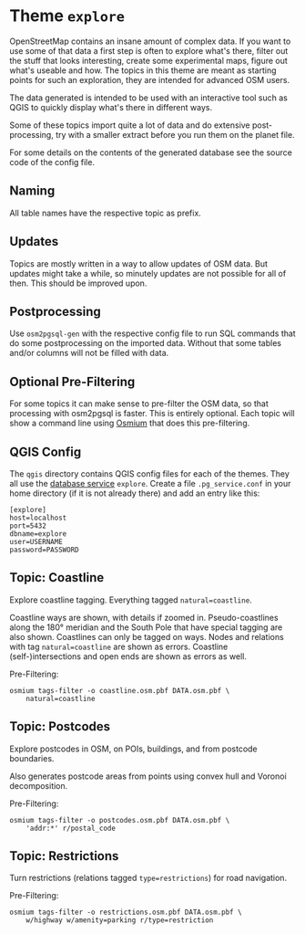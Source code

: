 
# Theme `explore`

OpenStreetMap contains an insane amount of complex data. If you want to use
some of that data a first step is often to explore what's there, filter out the
stuff that looks interesting, create some experimental maps, figure out what's
useable and how. The topics in this theme are meant as starting points for such
an exploration, they are intended for advanced OSM users.

The data generated is intended to be used with an interactive tool such as QGIS
to quickly display what's there in different ways.

Some of these topics import quite a lot of data and do extensive
post-processing, try with a smaller extract before you run them on the planet
file.

For some details on the contents of the generated database see the source
code of the config file.

## Naming

All table names have the respective topic as prefix.

## Updates

Topics are mostly written in a way to allow updates of OSM data. But updates
might take a while, so minutely updates are not possible for all of then.
This should be improved upon.

## Postprocessing

Use `osm2pgsql-gen` with the respective config file to run SQL commands that do
some postprocessing on the imported data. Without that some tables and/or
columns will not be filled with data.

## Optional Pre-Filtering

For some topics it can make sense to pre-filter the OSM data, so that
processing with osm2pgsql is faster. This is entirely optional. Each topic will
show a command line using [Osmium](https://osmcode.org/osmium-tool/) that does
this pre-filtering.

## QGIS Config

The `qgis` directory contains QGIS config files for each of the themes. They
all use the [database
service](https://www.postgresql.org/docs/current/libpq-pgservice.html)
`explore`. Create a file `.pg_service.conf` in your home directory (if it is
not already there) and add an entry like this:

```
[explore]
host=localhost
port=5432
dbname=explore
user=USERNAME
password=PASSWORD
```

## Topic: Coastline

Explore coastline tagging. Everything tagged `natural=coastline`.

Coastline ways are shown, with details if zoomed in. Pseudo-coastlines along
the 180° meridian and the South Pole that have special tagging are also shown.
Coastlines can only be tagged on ways. Nodes and relations with tag
`natural=coastline` are shown as errors. Coastline (self-)intersections and
open ends are shown as errors as well.

Pre-Filtering:

```
osmium tags-filter -o coastline.osm.pbf DATA.osm.pbf \
    natural=coastline
```

## Topic: Postcodes

Explore postcodes in OSM, on POIs, buildings, and from postcode boundaries.

Also generates postcode areas from points using convex hull and Voronoi
decomposition.

Pre-Filtering:

```
osmium tags-filter -o postcodes.osm.pbf DATA.osm.pbf \
    'addr:*' r/postal_code
```

## Topic: Restrictions

Turn restrictions (relations tagged `type=restrictions`) for road navigation.

Pre-Filtering:

```
osmium tags-filter -o restrictions.osm.pbf DATA.osm.pbf \
    w/highway w/amenity=parking r/type=restriction
```

